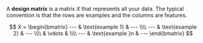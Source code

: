 A **design matrix** is a matrix $X$ that represents all your data. The typical convention is that the rows are examples and the columns are features.

$$
X = \begin{bmatrix} --- & \text{example 1} & --- \\\\ --- & \text{example 2} & --- \\\\  & \vdots & \\\\ --- & \text{example }n & --- \end{bmatrix}
$$